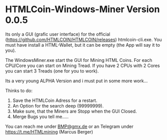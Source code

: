 # HTMLCoin-Windows-Miner Version 0.0.5

Its only a GUI (grafic user interface) for the official (https://github.com/HTMLCOIN/HTMLCOIN/releases) htmlcoin-cli.exe.
You must have install a HTML-Wallet, but it can be empty (the App will say it to you). 

The WindowsMiner.exe start the GUI for Mining HTML Coins.
For each CPU/Core you can start on Mining Tread.
If you have 2 CPUs with 2 Cores you can start 3 Treads (one for you to work).

Its a very young ALPHA Version and i must put in some more work...

Thinks to do:

1. Save the HTMLCoin Adress for a restart.
2. An Option for the search deep (99999999).
3. Make sure, that the Miners are Stopp when the GUI Closed.
4. Merge Bugs you tell me.....

You can reach me under BMP@gmx.de or an Telegram under https://t.me/HTMLmining (Marcus Berger)
